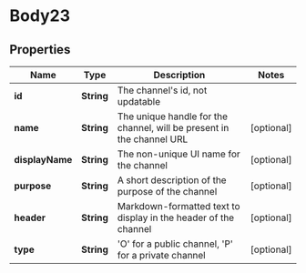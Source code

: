 
# Body23

## Properties
Name | Type | Description | Notes
------------ | ------------- | ------------- | -------------
**id** | **String** | The channel&#39;s id, not updatable | 
**name** | **String** | The unique handle for the channel, will be present in the channel URL |  [optional]
**displayName** | **String** | The non-unique UI name for the channel |  [optional]
**purpose** | **String** | A short description of the purpose of the channel |  [optional]
**header** | **String** | Markdown-formatted text to display in the header of the channel |  [optional]
**type** | **String** | &#39;O&#39; for a public channel, &#39;P&#39; for a private channel |  [optional]



